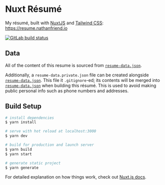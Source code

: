 # Nuxt Résumé

My résumé, built with [NuxtJS](https://nuxtjs.org/guide/installation) and
[Tailwind CSS](https://tailwindcss.com/): https://resume.nathanfriend.io

<a href="https://gitlab.com/nfriend/nuxt-resume/pipelines" target="_blank"><img
  src="https://gitlab.com/nfriend/nuxt-resume/badges/master/pipeline.svg"
  alt="GitLab build status"></a>

## Data

All of the content of this resume is sourced from
[`resume-data.json`](./resume-data.json).

Additionally, a `resume-data.private.json` file can be created alongside
[`resume-data.json`](./resume-data.json). This file it `.gitignore`-ed; its
contents will be merged into [`resume-data.json`](./resume-data.json) when
building this résumé. This is used to avoid making public personal info such as
phone numbers and addresses.

## Build Setup

```bash
# install dependencies
$ yarn install

# serve with hot reload at localhost:3000
$ yarn dev

# build for production and launch server
$ yarn build
$ yarn start

# generate static project
$ yarn generate
```

For detailed explanation on how things work, check out [Nuxt.js
docs](https://nuxtjs.org).
